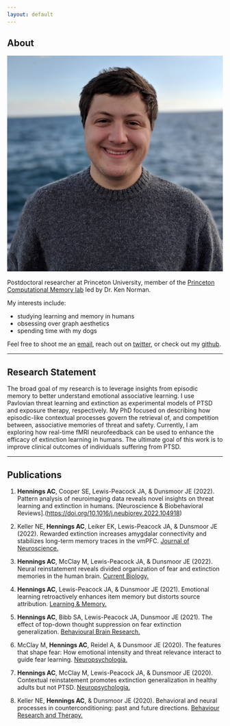 ```yaml
---
layout: default
---
```


## About

<img class="profile-picture" src="face.jpg">

Postdoctoral researcher at Princeton University, member of the [Princeton Computational Memory lab](https://compmem.princeton.edu/) led by Dr. Ken Norman.

My interests include:
- studying learning and memory in humans
- obsessing over graph aesthetics
- spending time with my dogs

Feel free to shoot me an [email](mailto:gus.hennings@princeton.edu), reach out on [twitter](https://twitter.com/gus_hennings), or check out my [github](https://github.com/achennings).

---

## Research Statement

The broad goal of my research is to leverage insights from episodic memory to better understand emotional associative learning. I use Pavlovian threat learning and extinction as experimental models of PTSD and exposure therapy, respectively. My PhD focused on describing how episodic-like contextual processes govern the retrieval of, and competition between, associative memories of threat and safety. Currently, I am exploring how  real-time fMRI neurofeedback can be used to enhance the efficacy of extinction learning in humans. The ultimate goal of this work is to improve clinical outcomes of individuals suffering from PTSD.

---

## Publications

1. **Hennings AC**, Cooper SE, Lewis-Peacock JA, & Dunsmoor JE (2022). Pattern analysis of neuroimaging data reveals novel insights on threat learning and extinction in humans. [Neuroscience & Biobehavioral Reviews].(https://doi.org/10.1016/j.neubiorev.2022.104918)

2. Keller NE, **Hennings AC**, Leiker EK, Lewis-Peacock JA, & Dunsmoor JE (2022). Rewarded extinction increases amygdalar connectivity and stabilizes long-term memory traces in the vmPFC. [Journal of Neuroscience.](https://doi.org/10.1523/JNEUROSCI.0075-22.2022)

3. **Hennings AC**, McClay M, Lewis-Peacock JA, & Dunsmoor JE (2022). Neural reinstatement reveals divided organization of fear and extinction memories in the human brain. [Current Biology.](https://doi.org/10.1016/j.cub.2021.11.004)

4. **Hennings AC**, Lewis-Peacock JA, & Dunsmoor JE (2021). Emotional learning retroactively enhances item memory but distorts source attribution. [Learning & Memory.](http://learnmem.cshlp.org/content/28/6/178)

5. **Hennings AC**, Bibb SA, Lewis-Peacock JA, Dunsmoor JE (2021). The effect of top-down thought suppression on fear extinction generalization. [Behavioural Brain Research.](https://doi.org/10.1016/j.bbr.2020.112931)

6. McClay M, **Hennings AC**, Reidel A, & Dunsmoor JE (2020). The features that shape fear: How emotional intensity and threat relevance interact to guide fear learning. [Neuropsychologia.](https://doi.org/10.1016/j.neuropsychologia.2020.107653)

7. **Hennings AC**, McClay M, Lewis-Peacock JA, & Dunsmoor JE (2020). Contextual reinstatement promotes extinction generalization in healthy adults but not PTSD. [Neuropsychologia.](https://doi.org/10.1016/j.neuropsychologia.2020.107573)

8. Keller NE, **Hennings AC**, & Dunsmoor JE (2020). Behavioral and neural processes in counterconditioning: past and future directions. [Behaviour Research and Therapy.](https://doi.org/10.1016/j.brat.2019.103532)